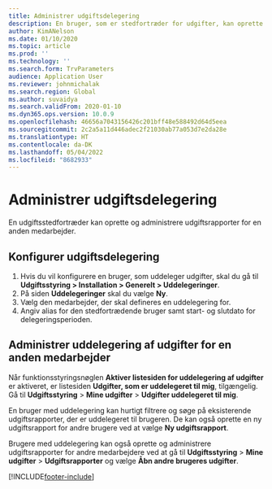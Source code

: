 ```yaml
---
title: Administrer udgiftsdelegering
description: En bruger, som er stedfortræder for udgifter, kan oprette og administrere udgiftsrapporter for en anden medarbejder i organisationen.
author: KimANelson
ms.date: 01/10/2020
ms.topic: article
ms.prod: ''
ms.technology: ''
ms.search.form: TrvParameters
audience: Application User
ms.reviewer: johnmichalak
ms.search.region: Global
ms.author: suvaidya
ms.search.validFrom: 2020-01-10
ms.dyn365.ops.version: 10.0.9
ms.openlocfilehash: 46656a7043156426c201bff48e588492d64d5eea
ms.sourcegitcommit: 2c2a5a11d446adec2f21030ab77a053d7e2da28e
ms.translationtype: HT
ms.contentlocale: da-DK
ms.lasthandoff: 05/04/2022
ms.locfileid: "8682933"
---
```

# <a name="manage-expense-delegation"></a>Administrer udgiftsdelegering

En udgiftsstedfortræder kan oprette og administrere udgiftsrapporter for en anden medarbejder.

## <a name="configure-expense-delegation"></a>Konfigurer udgiftsdelegering

1. Hvis du vil konfigurere en bruger, som uddeleger udgifter, skal du gå til **Udgiftsstyring > Installation > Generelt > Uddelegeringer**.
2. På siden **Uddelegeringer** skal du vælge **Ny**.
3. Vælg den medarbejder, der skal defineres en uddelegering for. 
4. Angiv alias for den stedfortrædende bruger samt start- og slutdato for delegeringsperioden.

## <a name="manage-expense-delegation-for-another-employee"></a>Administrer uddelegering af udgifter for en anden medarbejder

Når funktionsstyringsnøglen **Aktiver listesiden for uddelegering af udgifter** er aktiveret, er listesiden **Udgifter, som er uddelegeret til mig**, tilgængelig. Gå til **Udgiftsstyring** > **Mine udgifter** > **Udgifter uddelegeret til mig**.

En bruger med uddelegering kan hurtigt filtrere og søge på eksisterende udgiftsrapporter, der er uddelegeret til brugeren. De kan også oprette en ny udgiftsrapport for andre brugere ved at vælge **Ny udgiftsrapport**.

Brugere med uddelegering kan også oprette og administrere udgiftsrapporter for andre medarbejdere ved at gå til **Udgiftsstyring** > **Mine udgifter** > **Udgiftsrapporter** og vælge **Åbn andre brugeres udgifter**.


[!INCLUDE[footer-include](../includes/footer-banner.md)]